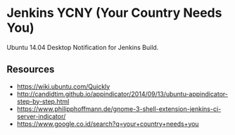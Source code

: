 Jenkins YCNY (Your Country Needs You)
=====================================

Ubuntu 14.04 Desktop Notification for Jenkins Build.


Resources
---------

* https://wiki.ubuntu.com/Quickly
* http://candidtim.github.io/appindicator/2014/09/13/ubuntu-appindicator-step-by-step.html
* https://www.philipphoffmann.de/gnome-3-shell-extension-jenkins-ci-server-indicator/
* https://www.google.co.id/search?q=your+country+needs+you
